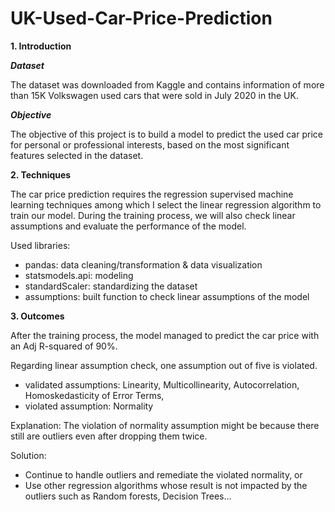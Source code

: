 # UK-Used-Car-Price-Prediction

**1. Introduction**

***Dataset***

The dataset was downloaded from Kaggle and contains information of more than 15K Volkswagen used cars that were sold in July 2020 in the UK.

***Objective***

The objective of this project is to build a model to predict the used car price for personal or professional interests, based on the most significant features selected in the dataset.

**2. Techniques**

The car price prediction requires the regression supervised machine learning techniques among which I select the linear regression algorithm to train our model.
During the training process, we will also check linear assumptions and evaluate the performance of the model.

Used libraries:

* pandas: data cleaning/transformation & data visualization
* statsmodels.api: modeling
* standardScaler: standardizing the dataset
* assumptions: built function to check linear assumptions of the model

**3. Outcomes**

After the training process, the model managed to predict the car price with an Adj R-squared of 90%.

Regarding linear assumption check, one assumption out of five is violated.

- validated assumptions: Linearity, Multicollinearity, Autocorrelation, Homoskedasticity of Error Terms,
- violated assumption: Normality

Explanation: The violation of normality assumption might be because there still are outliers even after dropping them twice. 

Solution: 
* Continue to handle outliers and remediate the violated normality, or
* Use other regression algorithms whose result is not impacted by the outliers such as Random forests, Decision Trees... 

